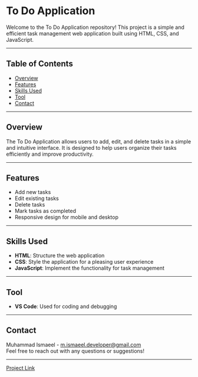 # To Do Application

Welcome to the To Do Application repository! This project is a simple and efficient task management web application built using HTML, CSS, and JavaScript.

---

## Table of Contents
- [Overview](#overview)
- [Features](#features)
- [Skills Used](#skills-used)
- [Tool](#tool)
- [Contact](#contact)
  
---

## Overview
The To Do Application allows users to add, edit, and delete tasks in a simple and intuitive interface. It is designed to help users organize their tasks efficiently and improve productivity.

---

## Features
- Add new tasks
- Edit existing tasks
- Delete tasks
- Mark tasks as completed
- Responsive design for mobile and desktop

---

## Skills Used
- **HTML**: Structure the web application
- **CSS**: Style the application for a pleasing user experience
- **JavaScript**: Implement the functionality for task management

---

## Tool
- **VS Code**: Used for coding and debugging

---

## Contact
Muhammad Ismaeel - m.ismaeel.developer@gmail.com  
Feel free to reach out with any questions or suggestions!

---

[Project Link](https://ismaeeldev.github.io/To-Do-Application-/)

